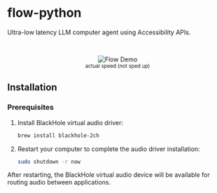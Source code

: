 # flow-python

Ultra-low latency LLM computer agent using Accessibility APIs.

<br/><div align="center">

![Flow Demo](flow.gif)
<br/><sub>actual speed (not sped up)</sub>

</div>

## Installation

### Prerequisites

1. Install BlackHole virtual audio driver:
   ```bash
   brew install blackhole-2ch
   ```

2. Restart your computer to complete the audio driver installation:
   ```bash
   sudo shutdown -r now
   ```

After restarting, the BlackHole virtual audio device will be available for routing audio between applications.

